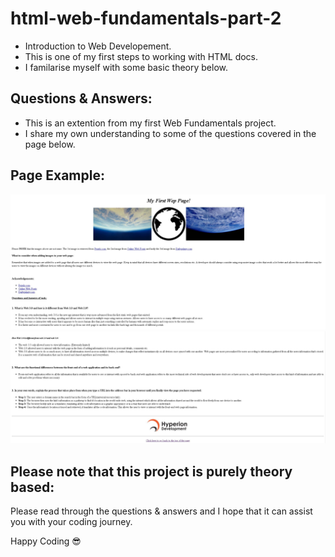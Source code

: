 # html-web-fundamentals-part-2

* Introduction to Web Developement.
* This is one of my first steps to working with HTML docs.
* I familarise myself with some basic theory below.

## Questions & Answers:

* This is an extention from my first Web Fundamentals project.
* I share my own understanding to some of the questions covered in the page below. 

## Page Example:

<img src="/page1.JPG" alt="Page Part 1">
<img src="/page2.JPG" alt="Page Part 2">

## Please note that this project is purely theory based:
<p>Please read through the questions & answers and I hope that it can assist you with your coding journey.</p>

<span>Happy Coding :sunglasses:</span>

